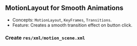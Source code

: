 ## MotionLayout for Smooth Animations

* Concepts: ```MotionLayout```, ```KeyFrames```, ```Transitions```.
* Feature: Creates a smooth transition effect on button click.

### Create ```res/xml/motion_scene.xml```
